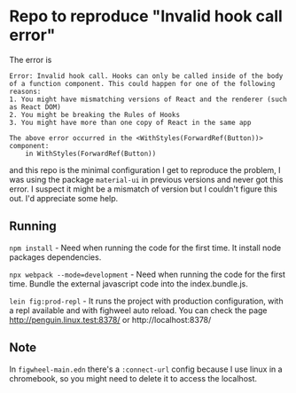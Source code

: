 # Repo to reproduce "Invalid hook call error"

The error is
```
Error: Invalid hook call. Hooks can only be called inside of the body of a function component. This could happen for one of the following reasons:
1. You might have mismatching versions of React and the renderer (such as React DOM)
2. You might be breaking the Rules of Hooks
3. You might have more than one copy of React in the same app

The above error occurred in the <WithStyles(ForwardRef(Button))> component:
    in WithStyles(ForwardRef(Button))
```

and this repo is the minimal configuration I get to reproduce the problem, I was
using the package `material-ui` in previous versions and never got this error. I
suspect it might be a mismatch of version but I couldn't figure this out. I'd
appreciate some help.

## Running

`npm install` - Need when running the code for the first time. It install node packages dependencies.

`npx webpack --mode=development` - Need when running the code for the first time. Bundle the external javascript code into the index.bundle.js.

`lein fig:prod-repl` - It runs the project with production configuration, with a
repl available and with fighweel auto reload. You can check the page
http://penguin.linux.test:8378/ or http://localhost:8378/

## Note

In `figwheel-main.edn` there's a `:connect-url` config because I use linux in a
chromebook, so you might need to delete it to access the localhost.
